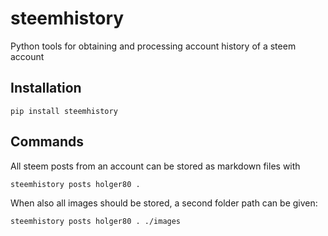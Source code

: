 # steemhistory
Python tools for obtaining and processing account history of a steem account

## Installation
```
pip install steemhistory
```


## Commands
All steem posts from an account can be stored as markdown files with
```
steemhistory posts holger80 .
```
When also all images should be stored, a second folder path can be given:
```
steemhistory posts holger80 . ./images
```
